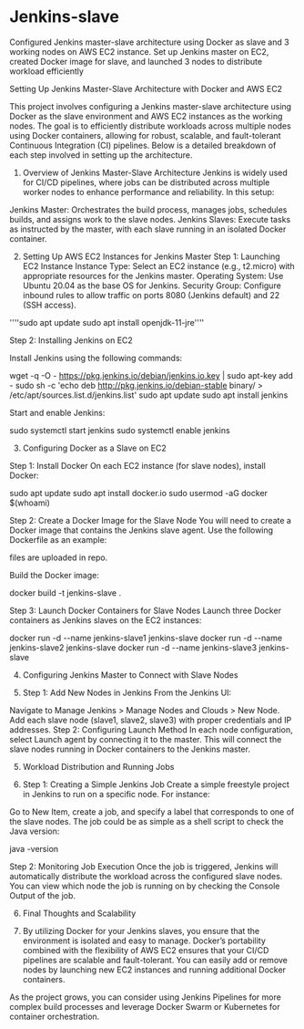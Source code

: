 # Jenkins-slave
Configured Jenkins master-slave architecture using Docker as slave and 3 working nodes on AWS EC2 instance. Set up Jenkins master on EC2, created Docker image for slave, and launched 3 nodes to distribute workload efficiently


Setting Up Jenkins Master-Slave Architecture with Docker and AWS EC2

This project involves configuring a Jenkins master-slave architecture using Docker as the slave environment and AWS EC2 instances as the working nodes. The goal is to efficiently distribute workloads across multiple nodes using Docker containers, allowing for robust, scalable, and fault-tolerant Continuous Integration (CI) pipelines. Below is a detailed breakdown of each step involved in setting up the architecture.

1. Overview of Jenkins Master-Slave Architecture
Jenkins is widely used for CI/CD pipelines, where jobs can be distributed across multiple worker nodes to enhance performance and reliability. In this setup:

Jenkins Master: Orchestrates the build process, manages jobs, schedules builds, and assigns work to the slave nodes.
Jenkins Slaves: Execute tasks as instructed by the master, with each slave running in an isolated Docker container.

2. Setting Up AWS EC2 Instances for Jenkins Master
Step 1: Launching EC2 Instance
Instance Type: Select an EC2 instance (e.g., t2.micro) with appropriate resources for the Jenkins master.
Operating System: Use Ubuntu 20.04 as the base OS for Jenkins.
Security Group: Configure inbound rules to allow traffic on ports 8080 (Jenkins default) and 22 (SSH access).

''''sudo apt update
sudo apt install openjdk-11-jre''''

Step 2: Installing Jenkins on EC2

Install Jenkins using the following commands:

wget -q -O - https://pkg.jenkins.io/debian/jenkins.io.key | sudo apt-key add -
sudo sh -c 'echo deb http://pkg.jenkins.io/debian-stable binary/ > /etc/apt/sources.list.d/jenkins.list'
sudo apt update
sudo apt install jenkins

Start and enable Jenkins:

sudo systemctl start jenkins
sudo systemctl enable jenkins


3. Configuring Docker as a Slave on EC2

Step 1: Install Docker
On each EC2 instance (for slave nodes), install Docker:

sudo apt update
sudo apt install docker.io
sudo usermod -aG docker $(whoami)

Step 2: Create a Docker Image for the Slave Node
You will need to create a Docker image that contains the Jenkins slave agent. Use the following Dockerfile as an example:

files are uploaded in repo.

Build the Docker image:

docker build -t jenkins-slave .

Step 3: Launch Docker Containers for Slave Nodes
Launch three Docker containers as Jenkins slaves on the EC2 instances:

docker run -d --name jenkins-slave1 jenkins-slave
docker run -d --name jenkins-slave2 jenkins-slave
docker run -d --name jenkins-slave3 jenkins-slave


4. Configuring Jenkins Master to Connect with Slave Nodes

5. Step 1: Add New Nodes in Jenkins
From the Jenkins UI:

Navigate to Manage Jenkins > Manage Nodes and Clouds > New Node.
Add each slave node (slave1, slave2, slave3) with proper credentials and IP addresses.
Step 2: Configuring Launch Method
In each node configuration, select Launch agent by connecting it to the master. This will connect the slave nodes running in Docker containers to the Jenkins master.

5. Workload Distribution and Running Jobs

6. Step 1: Creating a Simple Jenkins Job
Create a simple freestyle project in Jenkins to run on a specific node. For instance:

Go to New Item, create a job, and specify a label that corresponds to one of the slave nodes.
The job could be as simple as a shell script to check the Java version:

java -version


Step 2: Monitoring Job Execution
Once the job is triggered, Jenkins will automatically distribute the workload across the configured slave nodes. You can view which node the job is running on by checking the Console Output of the job.

6. Final Thoughts and Scalability

7. By utilizing Docker for your Jenkins slaves, you ensure that the environment is isolated and easy to manage. Docker’s portability combined with the flexibility of AWS EC2 ensures that your CI/CD pipelines are scalable and fault-tolerant. You can easily add or remove nodes by launching new EC2 instances and running additional Docker containers.

As the project grows, you can consider using Jenkins Pipelines for more complex build processes and leverage Docker Swarm or Kubernetes for container orchestration.
